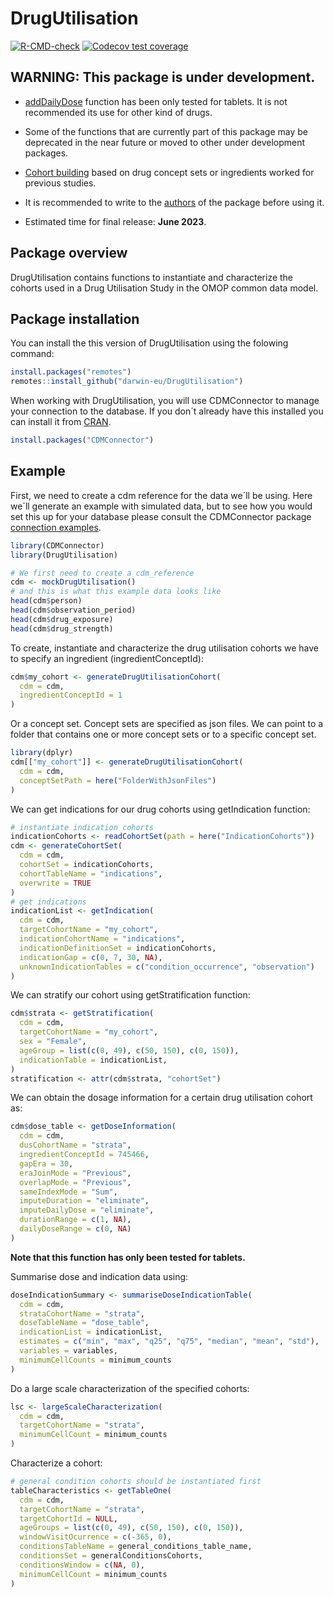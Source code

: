 
<!-- README.md is generated from README.Rmd. Please edit that file -->

# DrugUtilisation

<!-- badges: start -->

[![R-CMD-check](https://github.com/darwin-eu/DrugUtilisation/actions/workflows/R-CMD-check.yaml/badge.svg)](https://github.com/darwin-eu/DrugUtilisation/actions/workflows/R-CMD-check.yaml)
[![Codecov test
coverage](https://codecov.io/gh/darwin-eu/DrugUtilisation/branch/main/graph/badge.svg)](https://app.codecov.io/gh/darwin-eu/DrugUtilisation?branch=main)
<!-- badges: end -->

## WARNING: This package is under development.

- [addDailyDose](https://github.com/darwin-eu/DrugUtilisation/R/addDailyDose.R)
  function has been only tested for tablets. It is not recommended its
  use for other kind of drugs.

- Some of the functions that are currently part of this package may be
  deprecated in the near future or moved to other under development
  packages.

- [Cohort
  building](https://github.com/darwin-eu/DrugUtilisation/R/generateDrugUtilisationCohort.R)
  based on drug concept sets or ingredients worked for previous studies.

- It is recommended to write to the
  [authors](https://github.com/darwin-eu/DrugUtilisation/DESCRIPTION) of
  the package before using it.

- Estimated time for final release: **June 2023**.

## Package overview

DrugUtilisation contains functions to instantiate and characterize the
cohorts used in a Drug Utilisation Study in the OMOP common data model.

## Package installation

You can install the this version of DrugUtilisation using the folowing
command:

``` r
install.packages("remotes")
remotes::install_github("darwin-eu/DrugUtilisation")
```

When working with DrugUtilisation, you will use CDMConnector to manage
your connection to the database. If you don´t already have this
installed you can install it from
[CRAN](https://CRAN.R-project.org/package=CDMConnector).

``` r
install.packages("CDMConnector")
```

## Example

First, we need to create a cdm reference for the data we´ll be using.
Here we´ll generate an example with simulated data, but to see how you
would set this up for your database please consult the CDMConnector
package [connection
examples](https://darwin-eu.github.io/CDMConnector/articles/DBI_connection_examples.html).

``` r
library(CDMConnector)
library(DrugUtilisation)

# We first need to create a cdm_reference
cdm <- mockDrugUtilisation()
# and this is what this example data looks like
head(cdm$person)
head(cdm$observation_period)
head(cdm$drug_exposure)
head(cdm$drug_strength)
```

To create, instantiate and characterize the drug utilisation cohorts we
have to specify an ingredient (ingredientConceptId):

``` r
cdm$my_cohort <- generateDrugUtilisationCohort(
  cdm = cdm,
  ingredientConceptId = 1
)
```

Or a concept set. Concept sets are specified as json files. We can point
to a folder that contains one or more concept sets or to a specific
concept set.

``` r
library(dplyr)
cdm[["my_cohort"]] <- generateDrugUtilisationCohort(
  cdm = cdm,
  conceptSetPath = here("FolderWithJsonFiles")
)
```

We can get indications for our drug cohorts using getIndication
function:

``` r
# instantiate indication cohorts
indicationCohorts <- readCohortSet(path = here("IndicationCohorts"))
cdm <- generateCohortSet(
  cdm = cdm,
  cohortSet = indicationCohorts,
  cohortTableName = "indications",
  overwrite = TRUE
)
# get indications
indicationList <- getIndication(
  cdm = cdm,
  targetCohortName = "my_cohort",
  indicationCohortName = "indications",
  indicationDefinitionSet = indicationCohorts,
  indicationGap = c(0, 7, 30, NA),
  unknownIndicationTables = c("condition_occurrence", "observation")
)
```

We can stratify our cohort using getStratification function:

``` r
cdm$strata <- getStratification(
  cdm = cdm,
  targetCohortName = "my_cohort",
  sex = "Female",
  ageGroup = list(c(0, 49), c(50, 150), c(0, 150)),
  indicationTable = indicationList,
)
stratification <- attr(cdm$strata, "cohortSet")
```

We can obtain the dosage information for a certain drug utilisation
cohort as:

``` r
cdm$dose_table <- getDoseInformation(
  cdm = cdm,
  dusCohortName = "strata",
  ingredientConceptId = 745466,
  gapEra = 30,
  eraJoinMode = "Previous",
  overlapMode = "Previous",
  sameIndexMode = "Sum", 
  imputeDuration = "eliminate",
  imputeDailyDose = "eliminate",
  durationRange = c(1, NA),
  dailyDoseRange = c(0, NA)
)
```

**Note that this function has only been tested for tablets.**

Summarise dose and indication data using:

``` r
doseIndicationSummary <- summariseDoseIndicationTable(
  cdm = cdm,
  strataCohortName = "strata",
  doseTableName = "dose_table",
  indicationList = indicationList,
  estimates = c("min", "max", "q25", "q75", "median", "mean", "std"),
  variables = variables,
  minimumCellCounts = minimum_counts
)
```

Do a large scale characterization of the specified cohorts:

``` r
lsc <- largeScaleCharacterization(
  cdm = cdm,
  targetCohortName = "strata",
  minimumCellCount = minimum_counts
)
```

Characterize a cohort:

``` r
# general condition cohorts should be instantiated first
tableCharacteristics <- getTableOne(
  cdm = cdm,
  targetCohortName = "strata",
  targetCohortId = NULL,
  ageGroups = list(c(0, 49), c(50, 150), c(0, 150)),
  windowVisitOcurrence = c(-365, 0),
  conditionsTableName = general_conditions_table_name,
  conditionsSet = generalConditionsCohorts,
  conditionsWindow = c(NA, 0),
  minimumCellCount = minimum_counts
)
```

